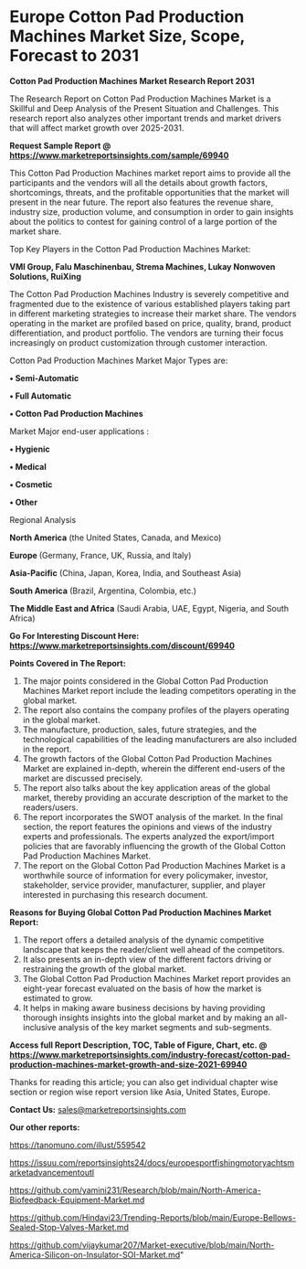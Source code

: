 # Europe Cotton Pad Production Machines Market Size, Scope, Forecast to 2031

<strong>Cotton Pad Production Machines Market Research Report 2031</strong>

The Research Report on Cotton Pad Production Machines Market is a Skillful and Deep Analysis of the Present Situation and Challenges. This research report also analyzes other important trends and market drivers that will affect market growth over 2025-2031.

<strong>Request Sample Report @ <a href=https://www.marketreportsinsights.com/sample/69940>https://www.marketreportsinsights.com/sample/69940</a></strong>

This Cotton Pad Production Machines market report aims to provide all the participants and the vendors will all the details about growth factors, shortcomings, threats, and the profitable opportunities that the market will present in the near future. The report also features the revenue share, industry size, production volume, and consumption in order to gain insights about the politics to contest for gaining control of a large portion of the market share.

Top Key Players in the Cotton Pad Production Machines Market:

<strong>VMI Group, Falu Maschinenbau, Strema Machines, Lukay Nonwoven Solutions, RuiXing</strong>

The Cotton Pad Production Machines Industry is severely competitive and fragmented due to the existence of various established players taking part in different marketing strategies to increase their market share. The vendors operating in the market are profiled based on price, quality, brand, product differentiation, and product portfolio. The vendors are turning their focus increasingly on product customization through customer interaction.

Cotton Pad Production Machines Market Major Types are:

<strong>• Semi-Automatic

• Full Automatic

• Cotton Pad Production Machines</strong>

Market Major end-user applications :

<strong>• Hygienic

• Medical

• Cosmetic

• Other</strong>

Regional Analysis

</u><strong><b>North America</b></strong> (the United States, Canada, and Mexico)

<strong><b>Europe </b></strong>(Germany, France, UK, Russia, and Italy)

<strong><b>Asia-Pacific</b></strong> (China, Japan, Korea, India, and Southeast Asia)

<strong><b>South America</b></strong> (Brazil, Argentina, Colombia, etc.)

<strong><b>The Middle East and Africa</b></strong> (Saudi Arabia, UAE, Egypt, Nigeria, and South Africa)

<strong>Go For Interesting Discount Here: <a href=https://www.marketreportsinsights.com/discount/69940>https://www.marketreportsinsights.com/discount/69940</a></strong>

<strong>Points Covered in The Report:</strong>
<ol>
  <li>The major points considered in the Global Cotton Pad Production Machines Market report include the leading competitors operating in the global market.</li>
  <li>The report also contains the company profiles of the players operating in the global market.</li>
  <li>The manufacture, production, sales, future strategies, and the technological capabilities of the leading manufacturers are also included in the report.</li>
  <li>The growth factors of the Global Cotton Pad Production Machines Market are explained in-depth, wherein the different end-users of the market are discussed precisely.</li>
  <li>The report also talks about the key application areas of the global market, thereby providing an accurate description of the market to the readers/users.</li>
  <li>The report incorporates the SWOT analysis of the market. In the final section, the report features the opinions and views of the industry experts and professionals. The experts analyzed the export/import policies that are favorably influencing the growth of the Global Cotton Pad Production Machines Market.</li>
  <li>The report on the Global Cotton Pad Production Machines Market is a worthwhile source of information for every policymaker, investor, stakeholder, service provider, manufacturer, supplier, and player interested in purchasing this research document.</li>
</ol>
<strong>Reasons for Buying Global Cotton Pad Production Machines Market Report:</strong>

<ol>
  <li>The report offers a detailed analysis of the dynamic competitive landscape that keeps the reader/client well ahead of the competitors.</li>
  <li>It also presents an in-depth view of the different factors driving or restraining the growth of the global market.</li>
  <li>The Global Cotton Pad Production Machines Market report provides an eight-year forecast evaluated on the basis of how the market is estimated to grow.</li>
  <li>It helps in making aware business decisions by having providing thorough insights insights into the global market and by making an all-inclusive analysis of the key market segments and sub-segments.</li>
</ol>
<strong>Access full Report Description, TOC, Table of Figure, Chart, etc. @ <a href=https://www.marketreportsinsights.com/industry-forecast/cotton-pad-production-machines-market-growth-and-size-2021-69940>https://www.marketreportsinsights.com/industry-forecast/cotton-pad-production-machines-market-growth-and-size-2021-69940</a></strong>


Thanks for reading this article; you can also get individual chapter wise section or region wise report version like Asia, United States, Europe.

<strong>Contact Us:</strong>
sales@marketreportsinsights.com

<strong>Our other reports:</strong>

<a href=https://tanomuno.com/illust/559542>https://tanomuno.com/illust/559542</a>

<a href=https://issuu.com/reportsinsights24/docs/europesportfishingmotoryachtsmarketadvancementoutl>https://issuu.com/reportsinsights24/docs/europesportfishingmotoryachtsmarketadvancementoutl</a>

<a href=https://github.com/yamini231/Research/blob/main/North-America-Biofeedback-Equipment-Market.md>https://github.com/yamini231/Research/blob/main/North-America-Biofeedback-Equipment-Market.md</a>

<a href=https://github.com/Hindavi23/Trending-Reports/blob/main/Europe-Bellows-Sealed-Stop-Valves-Market.md>https://github.com/Hindavi23/Trending-Reports/blob/main/Europe-Bellows-Sealed-Stop-Valves-Market.md</a>

<a href=https://github.com/vijaykumar207/Market-executive/blob/main/North-America-Silicon-on-Insulator-SOI-Market.md>https://github.com/vijaykumar207/Market-executive/blob/main/North-America-Silicon-on-Insulator-SOI-Market.md</a>"
